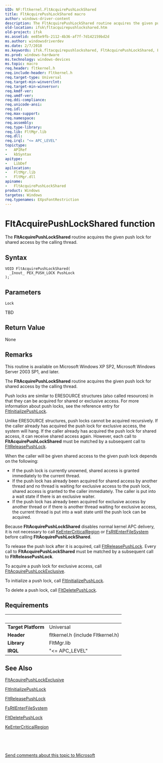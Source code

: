 ```yaml
---
UID: NF:fltkernel.FltAcquirePushLockShared
title: FltAcquirePushLockShared macro
author: windows-driver-content
description: The FltAcquirePushLockShared routine acquires the given push lock for shared access by the calling thread.
old-location: ifsk\fltacquirepushlockshared.htm
old-project: ifsk
ms.assetid: ee85e9fb-2112-4b36-af7f-7d142159bd2d
ms.author: windowsdriverdev
ms.date: 2/7/2018
ms.keywords: ifsk.fltacquirepushlockshared, FltAcquirePushLockShared, FltAcquirePushLockShared routine [Installable File System Drivers], fltkernel/FltAcquirePushLockShared, FltApiRef_a_to_d_329cb1e6-2fb5-45fa-a533-71a60ce341cf.xml
ms.prod: windows-hardware
ms.technology: windows-devices
ms.topic: macro
req.header: fltkernel.h
req.include-header: Fltkernel.h
req.target-type: Universal
req.target-min-winverclnt: 
req.target-min-winversvr: 
req.kmdf-ver: 
req.umdf-ver: 
req.ddi-compliance: 
req.unicode-ansi: 
req.idl: 
req.max-support: 
req.namespace: 
req.assembly: 
req.type-library: 
req.lib: FltMgr.lib
req.dll: 
req.irql: "<= APC_LEVEL"
topictype:
-	APIRef
-	kbSyntax
apitype:
-	LibDef
apilocation:
-	FltMgr.lib
-	FltMgr.dll
apiname:
-	FltAcquirePushLockShared
product: Windows
targetos: Windows
req.typenames: EXpsFontRestriction
---
```



# FltAcquirePushLockShared function
The <b>FltAcquirePushLockShared</b> routine acquires the given push lock for shared access by the calling thread.

## Syntax

````
VOID FltAcquirePushLockShared(
  _Inout_ PEX_PUSH_LOCK PushLock
);
````

## Parameters

`Lock`

TBD


## Return Value

None

## Remarks

This routine is available on Microsoft Windows XP SP2, Microsoft Windows Server 2003 SP1, and later. 

The <b>FltAcquirePushLockShared</b> routine acquires the given push lock for shared access by the calling thread. 

Push locks are similar to ERESOURCE structures (also called resources) in that they can be acquired for shared or exclusive access. For more information about push locks, see the reference entry for <a href="..\fltkernel\nf-fltkernel-fltinitializepushlock.md">FltInitializePushLock</a>. 

Unlike ERESOURCE structures, push locks cannot be acquired recursively. If the caller already has acquired the push lock for exclusive access, the system will hang. If the caller already has acquired the push lock for shared access, it can receive shared access again. However, each call to <b>FltAcquirePushLockShared</b> must be matched by a subsequent call to <a href="..\fltkernel\nf-fltkernel-fltreleasepushlock.md">FltReleasePushLock</a>. 

When the caller will be given shared access to the given push lock depends on the following:

<ul>
<li>
If the push lock is currently unowned, shared access is granted immediately to the current thread.

</li>
<li>
If the push lock has already been acquired for shared access by another thread and no thread is waiting for exclusive access to the push lock, shared access is granted to the caller immediately. The caller is put into a wait state if there is an exclusive waiter. 

</li>
<li>
If the push lock has already been acquired for exclusive access by another thread or if there is another thread waiting for exclusive access, the current thread is put into a wait state until the push lock can be acquired. 

</li>
</ul>
Because <b>FltAcquirePushLockShared</b> disables normal kernel APC delivery, it is not necessary to call <a href="..\wdm\nf-wdm-keentercriticalregion.md">KeEnterCriticalRegion</a> or <a href="https://msdn.microsoft.com/library/windows/hardware/ff545900">FsRtlEnterFileSystem</a> before calling <b>FltAcquirePushLockShared</b>. 

To release the push lock after it is acquired, call <a href="..\fltkernel\nf-fltkernel-fltreleasepushlock.md">FltReleasePushLock</a>. Every call to <b>FltAcquirePushLockShared</b> must be matched by a subsequent call to <b>FltReleasePushLock</b>. 

To acquire a push lock for exclusive access, call <a href="..\fltkernel\nf-fltkernel-fltacquirepushlockexclusive.md">FltAcquirePushLockExclusive</a>. 

To initialize a push lock, call <a href="..\fltkernel\nf-fltkernel-fltinitializepushlock.md">FltInitializePushLock</a>. 

To delete a push lock, call <a href="..\fltkernel\nf-fltkernel-fltdeletepushlock.md">FltDeletePushLock</a>.

## Requirements
| &nbsp; | &nbsp; |
| ---- |:---- |
| **Target Platform** | Universal |
| **Header** | fltkernel.h (include Fltkernel.h) |
| **Library** | FltMgr.lib |
| **IRQL** | "<= APC_LEVEL" |

## See Also

<a href="..\fltkernel\nf-fltkernel-fltacquirepushlockexclusive.md">FltAcquirePushLockExclusive</a>



<a href="..\fltkernel\nf-fltkernel-fltinitializepushlock.md">FltInitializePushLock</a>



<a href="..\fltkernel\nf-fltkernel-fltreleasepushlock.md">FltReleasePushLock</a>



<a href="https://msdn.microsoft.com/library/windows/hardware/ff545900">FsRtlEnterFileSystem</a>



<a href="..\fltkernel\nf-fltkernel-fltdeletepushlock.md">FltDeletePushLock</a>



<a href="..\wdm\nf-wdm-keentercriticalregion.md">KeEnterCriticalRegion</a>



 

 

<a href="mailto:wsddocfb@microsoft.com?subject=Documentation%20feedback [ifsk\ifsk]:%20FltAcquirePushLockShared routine%20 RELEASE:%20(2/7/2018)&amp;body=%0A%0APRIVACY STATEMENT%0A%0AWe use your feedback to improve the documentation. We don't use your email address for any other purpose, and we'll remove your email address from our system after the issue that you're reporting is fixed. While we're working to fix this issue, we might send you an email message to ask for more info. Later, we might also send you an email message to let you know that we've addressed your feedback.%0A%0AFor more info about Microsoft's privacy policy, see http://privacy.microsoft.com/en-us/default.aspx." title="Send comments about this topic to Microsoft">Send comments about this topic to Microsoft</a>
